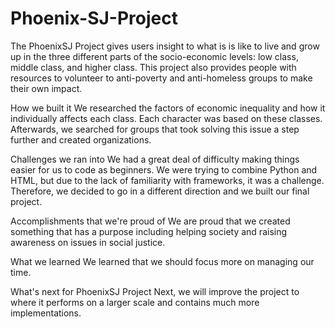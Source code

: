 # Phoenix-SJ-Project
The PhoenixSJ Project gives users insight to what is is like to live and grow up in the three different parts of the socio-economic levels: low class, middle class, and higher class. This project also provides people with resources to volunteer to anti-poverty and anti-homeless groups to make their own impact.

How we built it
We researched the factors of economic inequality and how it individually affects each class. Each character was based on these classes. Afterwards, we searched for groups that took solving this issue a step further and created organizations.

Challenges we ran into
We had a great deal of difficulty making things easier for us to code as beginners. We were trying to combine Python and HTML, but due to the lack of familiarity with frameworks, it was a challenge. Therefore, we decided to go in a different direction and we built our final project.

Accomplishments that we're proud of
We are proud that we created something that has a purpose including helping society and raising awareness on issues in social justice.

What we learned
We learned that we should focus more on managing our time.

What's next for PhoenixSJ Project
Next, we will improve the project to where it performs on a larger scale and contains much more implementations.
